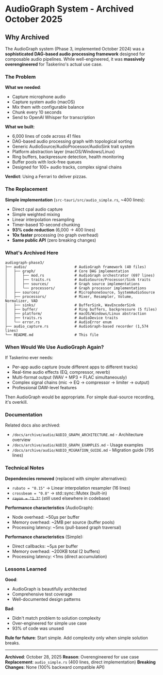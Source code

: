 # AudioGraph System - Archived October 2025

## Why Archived

The AudioGraph system (Phase 3, implemented October 2024) was a **sophisticated DAG-based audio processing framework** designed for composable audio pipelines. While well-engineered, it was **massively overengineered** for Taskerino's actual use case.

### The Problem

**What we needed**:
- Capture microphone audio
- Capture system audio (macOS)
- Mix them with configurable balance
- Chunk every 10 seconds
- Send to OpenAI Whisper for transcription

**What we built**:
- 6,000 lines of code across 41 files
- DAG-based audio processing graph with topological sorting
- Generic AudioSource/AudioProcessor/AudioSink trait system
- Platform abstraction layer (macOS/Windows/Linux)
- Ring buffers, backpressure detection, health monitoring
- Buffer pools with lock-free queues
- Designed for 100+ audio tracks, complex signal chains

**Verdict**: Using a Ferrari to deliver pizzas.

### The Replacement

**Simple implementation** (`src-tauri/src/audio_simple.rs`, ~400 lines):
- Direct cpal audio capture
- Simple weighted mixing
- Linear interpolation resampling
- Timer-based 10-second chunking
- **93% code reduction** (6,000 → 400 lines)
- **10x faster** processing (no graph overhead)
- **Same public API** (zero breaking changes)

### What's Archived Here

```
audiograph-phase3/
├── audio/                      # AudioGraph framework (40 files)
│   ├── graph/                  # Core DAG implementation
│   │   ├── mod.rs              # AudioGraph orchestrator (697 lines)
│   │   ├── traits.rs           # AudioSource/Processor/Sink traits
│   │   ├── sources/            # Graph source implementations
│   │   └── processors/         # Graph processor implementations
│   ├── sources/                # MicrophoneSource, SystemAudioSource
│   ├── processors/             # Mixer, Resampler, Volume, Normalizer, VAD
│   ├── sinks/                  # BufferSink, WavEncoderSink
│   ├── buffer/                 # Ring buffers, backpressure (5 files)
│   ├── platform/               # macOS/Windows/Linux abstraction
│   ├── traits.rs               # AudioDevice traits
│   └── error.rs                # AudioError enum
├── audio_capture.rs            # AudioGraph-based recorder (1,574 lines)
└── README.md                   # This file
```

### When Would We Use AudioGraph Again?

If Taskerino ever needs:
- Per-app audio capture (route different apps to different tracks)
- Real-time audio effects (EQ, compressor, reverb)
- Multi-format output (WAV + MP3 + FLAC simultaneously)
- Complex signal chains (mic → EQ → compressor → limiter → output)
- Professional DAW-level features

Then AudioGraph would be appropriate. For simple dual-source recording, it's overkill.

### Documentation

Related docs also archived:
- `/docs/archive/audio/AUDIO_GRAPH_ARCHITECTURE.md` - Architecture overview
- `/docs/archive/audio/AUDIO_GRAPH_EXAMPLES.md` - Usage examples
- `/docs/archive/audio/AUDIO_MIGRATION_GUIDE.md` - Migration guide (795 lines)

### Technical Notes

**Dependencies removed** (replaced with simpler alternatives):
- `rubato = "0.15"` → Linear interpolation resampler (16 lines)
- `crossbeam = "0.8"` → std::sync::Mutex (built-in)
- ~~`rayon = "1.7"`~~ (still used elsewhere in codebase)

**Performance characteristics** (AudioGraph):
- Node overhead: ~50µs per buffer
- Memory overhead: ~2MB per source (buffer pools)
- Processing latency: ~5ms (pull-based graph traversal)

**Performance characteristics** (Simple):
- Direct callbacks: ~5µs per buffer
- Memory overhead: ~200KB total (2 buffers)
- Processing latency: <1ms (direct accumulation)

### Lessons Learned

**Good**:
- AudioGraph is beautifully architected
- Comprehensive test coverage
- Well-documented design patterns

**Bad**:
- Didn't match problem to solution complexity
- Over-engineered for simple use case
- 93% of code was unused

**Rule for future**: Start simple. Add complexity only when simple solution breaks.

---

**Archived**: October 28, 2025
**Reason**: Overengineered for use case
**Replacement**: `audio_simple.rs` (400 lines, direct implementation)
**Breaking Changes**: None (100% backward compatible API)
